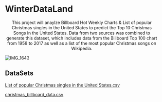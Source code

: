 # WinterDataLand
<p align="center">
This project will anaylze Billboard Hot Weekly Charts & List of popular Christmas singles in the United States to predict the Top 10 Christmas Songs in the United States. Data from two sources was combined to generate this dataset, which includes data from the Billboard Top 100 chart from 1958 to 2017 as well as a list of the most popular Christmas songs on Wikipedia.
</p>

![IMG_1643](https://user-images.githubusercontent.com/89438716/145496355-30f0ec0f-a603-414a-81b9-31b6fc3ac5fa.JPG)

## DataSets
[List of popular Christmas singles in the United States.csv](https://github.com/ejwallace18/WinterDataLand/files/7689475/List.of.popular.Christmas.singles.in.the.United.States.csv)

[christmas_billboard_data.csv](https://github.com/ejwallace18/WinterDataLand/files/7689775/christmas_billboard_data.csv)

